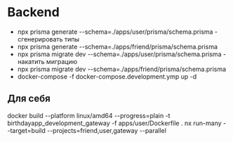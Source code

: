 # Backend

* npx prisma generate --schema=./apps/user/prisma/schema.prisma - сгенерировать типы
* npx prisma generate --schema=./apps/friend/prisma/schema.prisma
* npx prisma migrate dev --schema=./apps/user/prisma/schema.prisma - накатить миграцию
* npx prisma migrate dev --schema=./apps/friend/prisma/schema.prisma
* docker-compose -f docker-compose.development.ymp up -d

## Для себя

docker build --platform linux/amd64 --progress=plain -t birthdayapp_development_gateway -f apps/user/Dockerfile .
nx run-many --target=build --projects=friend,user,gateway --parallel